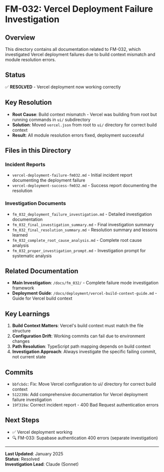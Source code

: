 # FM-032: Vercel Deployment Failure Investigation

## Overview
This directory contains all documentation related to FM-032, which investigated Vercel deployment failures due to build context mismatch and module resolution errors.

## Status
✅ **RESOLVED** - Vercel deployment now working correctly

## Key Resolution
- **Root Cause**: Build context mismatch - Vercel was building from root but running commands in `ui/` subdirectory
- **Solution**: Moved `vercel.json` from root to `ui/` directory for correct build context
- **Result**: All module resolution errors fixed, deployment successful

## Files in this Directory

### Incident Reports
- `vercel-deployment-failure-fm032.md` - Initial incident report documenting the deployment failure
- `vercel-deployment-success-fm032.md` - Success report documenting the resolution

### Investigation Documents
- `fm_032_deployment_failure_investigation.md` - Detailed investigation documentation
- `fm_032_final_investigation_summary.md` - Final investigation summary
- `fm_032_final_resolution_summary.md` - Resolution summary and lessons learned
- `fm_032_complete_root_cause_analysis.md` - Complete root cause analysis
- `fm_032_proper_investigation_prompt.md` - Investigation prompt for systematic analysis

## Related Documentation
- **Main Investigation**: `/docs/fm_032/` - Complete failure mode investigation framework
- **Deployment Guide**: `/docs/deployment/vercel-build-context-guide.md` - Guide for Vercel build context

## Key Learnings
1. **Build Context Matters**: Vercel's build context must match the file structure
2. **Configuration Drift**: Working commits can fail due to environment changes
3. **Path Resolution**: TypeScript path mapping depends on build context
4. **Investigation Approach**: Always investigate the specific failing commit, not current state

## Commits
- `bbfcbdc`: Fix: Move Vercel configuration to ui/ directory for correct build context
- `512239b`: Add comprehensive documentation for Vercel deployment failure investigation
- `19f319a`: Correct incident report - 400 Bad Request authentication errors

## Next Steps
- ✅ Vercel deployment working
- 🔍 FM-033: Supabase authentication 400 errors (separate investigation)

---

**Last Updated**: January 2025  
**Status**: Resolved  
**Investigation Lead**: Claude (Sonnet)
